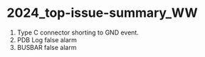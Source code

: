# 2024_top-issue-summary_WW

1. Type C connector shorting to GND event.
2. PDB Log false alarm
3. BUSBAR false alarm
